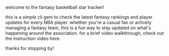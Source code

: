 welcome to the fantasy basketball star tracker!

this is a *simple* cli gem to check the latest fantasy rankings and player updates for every NBA player. whether you're a casual fan or actively managing a fantasy team, this is a fun way to stay updated on what's happening around the association. for a brief video walkthrough, check out the instruction video here.

thanks for stopping by! 